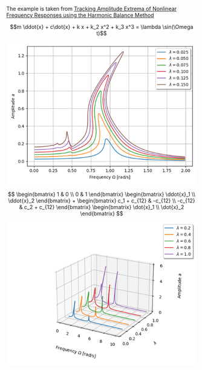 The example is taken from [Tracking Amplitude Extrema of Nonlinear Frequency Responses using the Harmonic Balance Method](https://doi.org/10.1002/nme.7376)

$$m \ddot{x} + c\dot{x} + k x + k_2 x^2 + k_3 x^3 = \lambda \sin(\Omega t)$$

![Nonlinear Frequency response](HBM.png)

$$ \begin{bmatrix} 1 & 0 \\ 
0 & 1 \end{bmatrix} 
\begin{bmatrix} \ddot{x}_1 \\ 
\ddot{x}_2 \end{bmatrix} +
\begin{bmatrix} c_1 + c_{12} & -c_{12} \\
-c_{12} & c_2 + c_{12} \end{bmatrix}
\begin{bmatrix} \dot{x}_1 \\
\dot{x}_2 \end{bmatrix}
$$

![Nonlinear Frequency Responses](NFRs.png)
